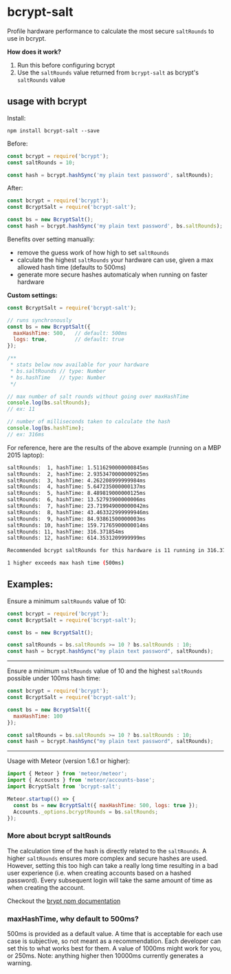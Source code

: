# bcrypt-salt

Profile hardware performance to calculate the most secure `saltRounds` to use in bcrypt.

**How does it work?**

1. Run this before configuring bcrypt
2. Use the `saltRounds` value returned from `bcrypt-salt` as bcrypt's `saltRounds` value

## usage with bcrypt

Install:

```
npm install bcrypt-salt --save
```

Before:

```javascript
const bcrypt = require('bcrypt');
const saltRounds = 10;

const hash = bcrypt.hashSync('my plain text password', saltRounds);
```

After:

```javascript
const bcrypt = require('bcrypt');
const BcryptSalt = require('bcrypt-salt');

const bs = new BcryptSalt();
const hash = bcrypt.hashSync('my plain text password', bs.saltRounds);
```

Benefits over setting manually:

- remove the guess work of how high to set `saltRounds`
- calculate the highest `saltRounds` your hardware can use, given a max allowed hash time (defaults to 500ms)
- generate more secure hashes automaticaly when running on faster hardware

**Custom settings:**

```javascript
const BcryptSalt = require('bcrypt-salt');

// runs synchronously
const bs = new BcryptSalt({
  maxHashTime: 500,   // default: 500ms
  logs: true,         // default: true
});

/**
 * stats below now available for your hardware
 * bs.saltRounds // type: Number
 * bs.hashTime   // type: Number
 */

// max number of salt rounds without going over maxHashTime
console.log(bs.saltRounds);
// ex: 11

// number of milliseconds taken to calculate the hash
console.log(bs.hashTime);
// ex: 316ms
```

For reference, here are the results of the above example (running on a MBP 2015 laptop):

```bash
saltRounds:  1, hashTime: 1.5116290000000845ms
saltRounds:  2, hashTime: 2.9353470000000925ms
saltRounds:  3, hashTime: 4.262208999999984ms
saltRounds:  4, hashTime: 5.647235000000137ms
saltRounds:  5, hashTime: 8.489819000000125ms
saltRounds:  6, hashTime: 13.52793900000006ms
saltRounds:  7, hashTime: 23.719949000000042ms
saltRounds:  8, hashTime: 43.463322999999946ms
saltRounds:  9, hashTime: 84.93861500000003ms
saltRounds: 10, hashTime: 159.71765900000014ms
saltRounds: 11, hashTime: 316.371854ms
saltRounds: 12, hashTime: 614.3531209999999ms

Recommended bcrypt saltRounds for this hardware is 11 running in 316.371854ms.

1 higher exceeds max hash time (500ms)
```

## Examples:

Ensure a minimum `saltRounds` value of 10:

```javascript
const bcrypt = require('bcrypt');
const BcryptSalt = require('bcrypt-salt');

const bs = new BcryptSalt();

const saltRounds = bs.saltRounds >= 10 ? bs.saltRounds : 10;
const hash = bcrypt.hashSync("my plain text password", saltRounds);
```

---

Ensure a minimum `saltRounds` value of 10 and the highest `saltRounds` possible under 100ms hash time:

```javascript
const bcrypt = require('bcrypt');
const BcryptSalt = require('bcrypt-salt');

const bs = new BcryptSalt({
  maxHashTime: 100
});

const saltRounds = bs.saltRounds >= 10 ? bs.saltRounds : 10;
const hash = bcrypt.hashSync("my plain text password", saltRounds);
```

---

Usage with Meteor (version 1.6.1 or higher):

```javascript
import { Meteor } from 'meteor/meteor';
import { Accounts } from 'meteor/accounts-base';
import BcryptSalt from 'bcrypt-salt';

Meteor.startup(() => {
  const bs = new BcryptSalt({ maxHashTime: 500, logs: true });
  Accounts._options.bcryptRounds = bs.saltRounds;
});
```

### More about bcrypt saltRounds

The calculation time of the hash is directly related to the `saltRounds`. A higher `saltRounds` ensures more complex and secure hashes are used. However, setting this too high can take a really long time resulting in a bad user experience (i.e. when creating accounts based on a hashed password). Every subsequent login will take the same amount of time as when creating the account.

Checkout the [brypt npm documentation](https://www.npmjs.com/package/bcrypt#a-note-on-rounds)

### maxHashTime, why default to 500ms?

500ms is provided as a default value. A time that is acceptable for each use case is subjective, so not meant as a recommendation. Each developer can set this to what works best for them. A value of 1000ms might work for you, or 250ms. Note: anything higher then 10000ms currently generates a warning.
